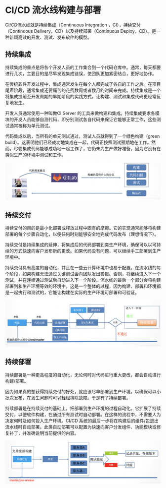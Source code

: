 # CI/CD 流水线构建与部署

CI/CD流水线就是持续集成（Continuous Integration ，CI），持续交付（Continuous Delivery，CD）以及持续部署（Continuous Deploy，CD）。是一种新颖高效的开发、测试、发布软件的模型。

## 持续集成
持续集成的重点是将各个开发人员的工作集合到一个代码仓库中。通常，每天都要进行几次，主要目的是尽早发现集成错误，使团队更加紧密结合，更好地协作。

在传统软件开发过程中，集成通常发生在每个人都完成了各自的工作之后。在项目尾声阶段，通常集成还要痛苦的花费数周或者数月的时间来完成。持续集成是一个将集成提前至开发周期的早期阶段的实践方式，让构建、测试和集成代码更经常反复地发生。

开发人员通常使用一种叫做CI Server 的工具来做构建和集成。持续集成要求各模块的开发人员能够自测代码，即分别测试各自代码来保证它能够正常工作，这些测试通常被称为单元测试。

代码集成以后，当所有的单元测试通过，测试人员就得到了一个绿色构建（green build）。这表明他们已经成功地集成在一起，代码正按照测试预期地在工作。然而，尽管集成代码能够成功地一起工作了，它仍未为生产做好准备，因为它没有在类似生产的环境中测试和工作。

![持续集成](./CI_CD_deployment_image/持续集成.PNG)

## 持续交付
持续交付的目的是最小化部署或释放过程中固有的摩擦。它的实现通常能够将构建部署的每个步骤自动化，以便任何时刻能够安全地完成代码发布（理想情况下）。

持续交付是持续集成的延伸，将集成后的代码部署到类生产环境，确保可以以可持续的方式快速向客户发布新的更改。如果代码没有问题，可以继续手工部署到生产环境中。

持续交付具有高度的自动化，并且在一些云计算环境中也易于配置。在流水线的每个阶段，如果构建无法通过关键测试会向团队发出警报。否则，将继续进入下一个测试，并在连续通过测试后自动进入下一个阶段。流水线的最后一个部分会将构建部署到和生产环境等效的环境中。这是一个整体的过程，因为构建、部署和环境都是一起执行和测试的，它能让构建在实际的生产环境可部署和可验证。

![持续交付](./CI_CD_deployment_image/持续交付.PNG)

## 持续部署

持续部署是一种更高程度的自动化，无论何时对代码进行重大更改，都会自动进行构建/部署。

因为如果真的想获得持续交付的好处，就应该尽早部署到生产环境，以确保可以小批次发布，在发生问题时可以轻松排除故障。于是有了持续部署。

持续部署是在持续交付的基础上，把部署到生产环境的过程自动化。它扩展了持续交付，以便软件构建，在通过所有测试时自动部署。在这样的流程中，不需要人为决定何时及如何投入生产环境。CI/CD 系统的最后一步将在构建后的组件/包退出流水线时自动部署。此类自动部署可以配置为快速向客户分发组件、功能模块或修复补丁，并准确说明当前提供的内容。

![持续部署](./CI_CD_deployment_image/持续部署.PNG)